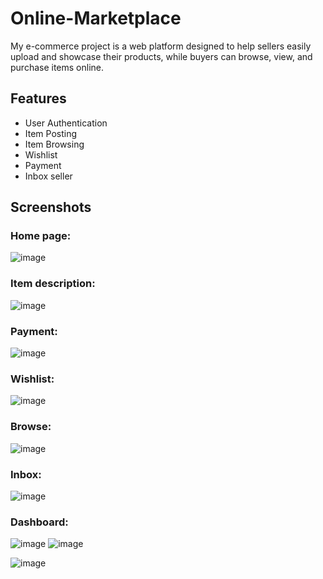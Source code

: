 # Online-Marketplace

My e-commerce project is a web platform designed to help sellers easily upload and showcase their products, while buyers can browse, view, and purchase items online.

## Features

- User Authentication
- Item Posting
- Item Browsing
- Wishlist
- Payment
- Inbox seller

## Screenshots
### Home page:
![image](https://github.com/truongnguyendac002/Online-Marketplace/assets/88220511/2010ac59-b780-471c-a913-067536e9996d)
### Item description:
![image](https://github.com/truongnguyendac002/Online-Marketplace/assets/88220511/506db6ef-3691-46ad-87bc-1ddebade7de3)
### Payment:
![image](https://github.com/truongnguyendac002/Online-Marketplace/assets/88220511/d04bcb60-82d7-4493-b286-a6616e9ca86e)
### Wishlist:
![image](https://github.com/truongnguyendac002/Online-Marketplace/assets/88220511/62437aef-626b-4dbd-bc12-60c74fe8fa96)
### Browse:
![image](https://github.com/truongnguyendac002/Online-Marketplace/assets/88220511/6c15932c-5f51-4e04-9dcb-0af093809466)
### Inbox:
![image](https://github.com/truongnguyendac002/Online-Marketplace/assets/88220511/cac43d4f-be15-413f-b53f-821cc21f9452)
### Dashboard:
![image](https://github.com/truongnguyendac002/Online-Marketplace/assets/88220511/c92c93dc-f8e6-4a8b-93af-ca502a49cb9d)
![image](https://github.com/truongnguyendac002/Online-Marketplace/assets/88220511/f13025d1-0149-461b-9c94-bb1d8514a54f)

![image](https://github.com/truongnguyendac002/Online-Marketplace/assets/88220511/80f04de5-9c47-48e0-bc07-1dd9164dbf4e)
